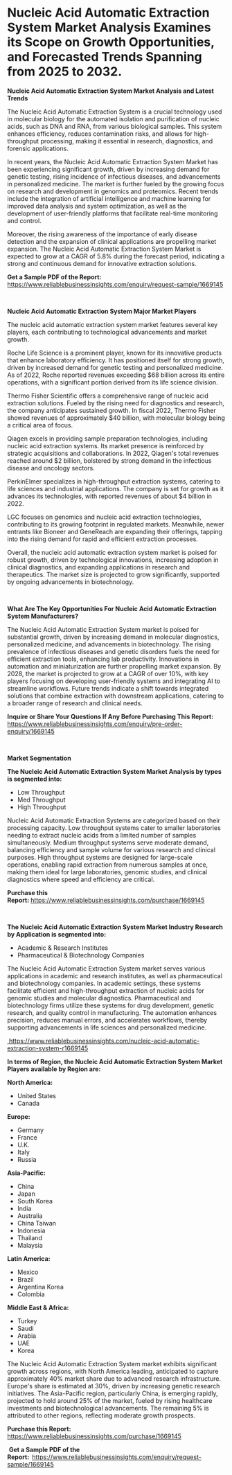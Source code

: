 <p><h1>Nucleic Acid Automatic Extraction System Market Analysis Examines its Scope on Growth Opportunities, and Forecasted Trends Spanning from 2025 to 2032.</h1></p><p><strong>Nucleic Acid Automatic Extraction System Market Analysis and Latest Trends</strong></p>
<p><p>The Nucleic Acid Automatic Extraction System is a crucial technology used in molecular biology for the automated isolation and purification of nucleic acids, such as DNA and RNA, from various biological samples. This system enhances efficiency, reduces contamination risks, and allows for high-throughput processing, making it essential in research, diagnostics, and forensic applications.</p><p>In recent years, the Nucleic Acid Automatic Extraction System Market has been experiencing significant growth, driven by increasing demand for genetic testing, rising incidence of infectious diseases, and advancements in personalized medicine. The market is further fueled by the growing focus on research and development in genomics and proteomics. Recent trends include the integration of artificial intelligence and machine learning for improved data analysis and system optimization, as well as the development of user-friendly platforms that facilitate real-time monitoring and control.</p><p>Moreover, the rising awareness of the importance of early disease detection and the expansion of clinical applications are propelling market expansion. The Nucleic Acid Automatic Extraction System Market is expected to grow at a CAGR of 5.8% during the forecast period, indicating a strong and continuous demand for innovative extraction solutions.</p></p>
<p><strong>Get a Sample PDF of the Report:&nbsp;</strong> <a href="https://www.reliablebusinessinsights.com/enquiry/request-sample/1669145?utm_campaign=1121&utm_medium=2&utm_source=Github&utm_content=ia&utm_term=12042025&utm_id=nucleic-acid-automatic-extraction-system">https://www.reliablebusinessinsights.com/enquiry/request-sample/1669145</a></p>
<p>&nbsp;</p>
<p><strong>Nucleic Acid Automatic Extraction System Major Market Players</strong></p>
<p><p>The nucleic acid automatic extraction system market features several key players, each contributing to technological advancements and market growth. </p><p>Roche Life Science is a prominent player, known for its innovative products that enhance laboratory efficiency. It has positioned itself for strong growth, driven by increased demand for genetic testing and personalized medicine. As of 2022, Roche reported revenues exceeding $68 billion across its entire operations, with a significant portion derived from its life science division.</p><p>Thermo Fisher Scientific offers a comprehensive range of nucleic acid extraction solutions. Fueled by the rising need for diagnostics and research, the company anticipates sustained growth. In fiscal 2022, Thermo Fisher showed revenues of approximately $40 billion, with molecular biology being a critical area of focus.</p><p>Qiagen excels in providing sample preparation technologies, including nucleic acid extraction systems. Its market presence is reinforced by strategic acquisitions and collaborations. In 2022, Qiagen's total revenues reached around $2 billion, bolstered by strong demand in the infectious disease and oncology sectors.</p><p>PerkinElmer specializes in high-throughput extraction systems, catering to life sciences and industrial applications. The company is set for growth as it advances its technologies, with reported revenues of about $4 billion in 2022.</p><p>LGC focuses on genomics and nucleic acid extraction technologies, contributing to its growing footprint in regulated markets. Meanwhile, newer entrants like Bioneer and GeneReach are expanding their offerings, tapping into the rising demand for rapid and efficient extraction processes.</p><p>Overall, the nucleic acid automatic extraction system market is poised for robust growth, driven by technological innovations, increasing adoption in clinical diagnostics, and expanding applications in research and therapeutics. The market size is projected to grow significantly, supported by ongoing advancements in biotechnology.</p></p>
<p>&nbsp;</p>
<p><strong>What Are The Key Opportunities For Nucleic Acid Automatic Extraction System Manufacturers?</strong></p>
<p><p>The Nucleic Acid Automatic Extraction System market is poised for substantial growth, driven by increasing demand in molecular diagnostics, personalized medicine, and advancements in biotechnology. The rising prevalence of infectious diseases and genetic disorders fuels the need for efficient extraction tools, enhancing lab productivity. Innovations in automation and miniaturization are further propelling market expansion. By 2028, the market is projected to grow at a CAGR of over 10%, with key players focusing on developing user-friendly systems and integrating AI to streamline workflows. Future trends indicate a shift towards integrated solutions that combine extraction with downstream applications, catering to a broader range of research and clinical needs.</p></p>
<p><strong>Inquire or Share Your Questions If Any Before Purchasing This Report:</strong> <a href="https://www.reliablebusinessinsights.com/enquiry/pre-order-enquiry/1669145?utm_campaign=1121&utm_medium=2&utm_source=Github&utm_content=ia&utm_term=12042025&utm_id=nucleic-acid-automatic-extraction-system">https://www.reliablebusinessinsights.com/enquiry/pre-order-enquiry/1669145</a></p>
<p>&nbsp;</p>
<p><strong>Market Segmentation</strong></p>
<p><strong>The Nucleic Acid Automatic Extraction System Market Analysis by types is segmented into:</strong></p>
<p><ul><li>Low Throughput</li><li>Med Throughput</li><li>High Throughput</li></ul></p>
<p><p>Nucleic Acid Automatic Extraction Systems are categorized based on their processing capacity. Low throughput systems cater to smaller laboratories needing to extract nucleic acids from a limited number of samples simultaneously. Medium throughput systems serve moderate demand, balancing efficiency and sample volume for various research and clinical purposes. High throughput systems are designed for large-scale operations, enabling rapid extraction from numerous samples at once, making them ideal for large laboratories, genomic studies, and clinical diagnostics where speed and efficiency are critical.</p></p>
<p><strong>Purchase this Report:&nbsp;</strong><a href="https://www.reliablebusinessinsights.com/purchase/1669145?utm_campaign=1121&utm_medium=2&utm_source=Github&utm_content=ia&utm_term=12042025&utm_id=nucleic-acid-automatic-extraction-system">https://www.reliablebusinessinsights.com/purchase/1669145</a></p>
<p>&nbsp;</p>
<p><strong>The Nucleic Acid Automatic Extraction System Market Industry Research by Application is segmented into:</strong></p>
<p><ul><li>Academic & Research Institutes</li><li>Pharmaceutical & Biotechnology Companies</li></ul></p>
<p><p>The Nucleic Acid Automatic Extraction System market serves various applications in academic and research institutes, as well as pharmaceutical and biotechnology companies. In academic settings, these systems facilitate efficient and high-throughput extraction of nucleic acids for genomic studies and molecular diagnostics. Pharmaceutical and biotechnology firms utilize these systems for drug development, genetic research, and quality control in manufacturing. The automation enhances precision, reduces manual errors, and accelerates workflows, thereby supporting advancements in life sciences and personalized medicine.</p></p>
<p><a href="https://www.reliablebusinessinsights.com/nucleic-acid-automatic-extraction-system-r1669145?utm_campaign=1121&utm_medium=2&utm_source=Github&utm_content=ia&utm_term=12042025&utm_id=nucleic-acid-automatic-extraction-system">&nbsp;https://www.reliablebusinessinsights.com/nucleic-acid-automatic-extraction-system-r1669145</a></p>
<p><strong>In terms of Region, the Nucleic Acid Automatic Extraction System Market Players available by Region are:</strong></p>
<p>
    <p> <strong> North America: </strong>
        <ul>
            <li>United States</li>
            <li>Canada</li>
        </ul>
        </p> 
    <p> <strong> Europe: </strong>
        <ul>
            <li>Germany</li>
            <li>France</li>
            <li>U.K.</li>
            <li>Italy</li>
            <li>Russia</li>
        </ul>
        </p> 
    <p> <strong> Asia-Pacific: </strong>
        <ul>
            <li>China</li>
            <li>Japan</li>
            <li>South Korea</li>
            <li>India</li>
            <li>Australia</li>
            <li>China Taiwan</li>
            <li>Indonesia</li>
            <li>Thailand</li>
            <li>Malaysia</li>
        </ul>
        </p> 
    <p> <strong> Latin America: </strong>
        <ul>
            <li>Mexico</li>
            <li>Brazil</li>
            <li>Argentina Korea</li>
            <li>Colombia</li>
        </ul>
        </p> 
    <p> <strong> Middle East & Africa: </strong>
        <ul>
            <li>Turkey</li>
            <li>Saudi</li>
            <li>Arabia</li>
            <li>UAE</li>
            <li>Korea</li>
        </ul>
    </p>
    </p>
<p><p>The Nucleic Acid Automatic Extraction System market exhibits significant growth across regions, with North America leading, anticipated to capture approximately 40% market share due to advanced research infrastructure. Europe's share is estimated at 30%, driven by increasing genetic research initiatives. The Asia-Pacific region, particularly China, is emerging rapidly, projected to hold around 25% of the market, fueled by rising healthcare investments and biotechnological advancements. The remaining 5% is attributed to other regions, reflecting moderate growth prospects.</p></p>
<p><strong>Purchase this Report: </strong><a href="https://www.reliablebusinessinsights.com/purchase/1669145?utm_campaign=1121&utm_medium=2&utm_source=Github&utm_content=ia&utm_term=12042025&utm_id=nucleic-acid-automatic-extraction-system">https://www.reliablebusinessinsights.com/purchase/1669145</a></p>
<p>&nbsp;<strong>Get a Sample PDF of the Report:&nbsp;&nbsp;</strong><a href="https://www.reliablebusinessinsights.com/enquiry/request-sample/1669145?utm_campaign=1121&utm_medium=2&utm_source=Github&utm_content=ia&utm_term=12042025&utm_id=nucleic-acid-automatic-extraction-system">https://www.reliablebusinessinsights.com/enquiry/request-sample/1669145</a></p>
<p><strong></strong></p>
<p><p></p><p></p><p></p></p>